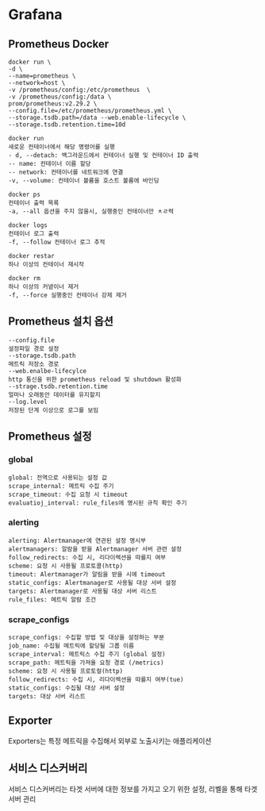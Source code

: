 # Grafana

## Prometheus Docker


```
docker run \
-d \
--name=prometheus \
--network=host \
-v /prometheus/config:/etc/prometheus  \
-v /prometheus/config:/data \
prom/prometheus:v2.29.2 \
--config.file=/etc/prometheus/prometheus.yml \
--storage.tsdb.path=/data --web.enable-lifecycle \
--storage.tsdb.retention.time=10d
```


```
docker run
새로운 컨테이너에서 해당 명령어를 실행
- d, --detach: 백그라운드에서 컨테이너 실행 및 컨테이너 ID 출력
-- name: 컨테이너 이름 할당
-- network: 컨테이너를 네트워크에 연결
-v, --volume: 컨테이너 볼륨을 호스트 볼룸에 바인딩
```


```
docker ps
컨테이너 출력 목록
-a, --all 옵션을 주지 않을시, 실행중인 컨테이너만 ㅊㄹ력

docker logs
컨테이너 로그 출력
-f, --follow 컨테이너 로그 추적
```

```
docker restar
하나 이상의 컨테이너 재시작

docker rm
하나 이상의 커넽이너 제거
-f, --force 실행중인 컨테이너 강제 제거  

```

## Prometheus 설치 옵션

```
--config.file
설정파일 경로 설정
--storage.tsdb.path
메트릭 저장소 경로
--web.enalbe-lifecylce
http 통신을 위한 prometheus reload 및 shutdown 활성화
--strage.tsdb.retention.time
얼마나 오래동안 데이터를 유지할지
--log.level
저장된 단계 이상으로 로그를 보임
```



## Prometheus 설정

### global
````
global: 전역으로 사용되는 설정 값
scrape_internal: 메트릭 수집 주기
scrape_timeout: 수집 요청 시 timeout 
evaluatioj_interval: rule_files에 명시된 규칙 확인 주기
````

### alerting
````
alerting: Alertmanager에 연관된 설정 명시부
alertmanagers: 알람을 받을 Alertmanager 서버 관련 설정
follow_redirects: 수집 시, 리다이렉션을 따를지 여부
scheme: 요청 시 사용될 프로토콜(http)
timeout: Alertmanager가 알림을 받을 시에 timeout
static_configs: Alertmanager로 사용될 대상 서버 설정
targets: Alertmanager로 사용될 대상 서버 리스트
rule_files: 메트릭 알람 조건 
````

### scrape_configs
```
scrape_configs: 수집할 방법 및 대상을 설정하는 부분
job_name: 수집될 메트릭에 할당될 그룹 이름
scrape_interval: 메트릭스 수집 주기 (global 설정)
scrape_path: 메트릭을 가져올 요청 경로 (/metrics)
scheme: 요청 시 사용될 프로토컬(http)
follow_redirects: 수집 시, 리다이렉션을 따를지 여부(tue)
static_configs: 수집될 대상 서버 설정
targets: 대상 서버 리스트
```

## Exporter

Exporters는 특정 메트릭을 수집해서 외부로 노출시키는 애플리케이션


## 서비스 디스커버리

서비스 디스커버리는 타겟 서버에 대한 정보를 가지고 오기 위한 설정, 리벨을 통해 타겟 서버 관리

